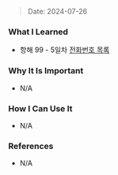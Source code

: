 > Date: 2024-07-26

### What I Learned

- 항해 99 - 5일차 [전화번호 목록](https://github.com/tjsry0466/algorithm-study/blob/main/programmers/%EC%A0%84%ED%99%94%EB%B2%88%ED%98%B8%20%EB%AA%A9%EB%A1%9D.py)

### Why It Is Important

- N/A

### How I Can Use It

- N/A

### References

- N/A
